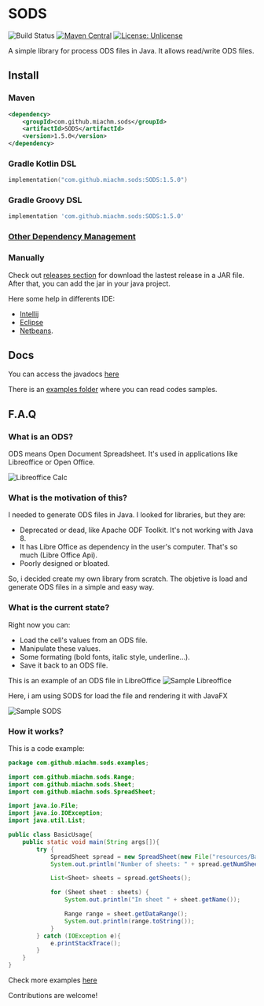 # SODS

![Build Status](https://github.com/miachm/SODS/actions/workflows/maven.yml/badge.svg)
[![Maven Central](https://img.shields.io/maven-central/v/com.github.miachm.sods/SODS.svg?label=Maven%20Central)](https://search.maven.org/search?q=g:%22com.github.miachm.sods%22%20AND%20a:%22SODS%22)
[![License: Unlicense](https://img.shields.io/badge/license-Unlicense-blue.svg)](http://unlicense.org/)


A simple library for process ODS files in Java. It allows read/write ODS files.

## Install

### Maven 
```xml
<dependency>
    <groupId>com.github.miachm.sods</groupId>
    <artifactId>SODS</artifactId>
    <version>1.5.0</version>
</dependency>
```
### Gradle Kotlin DSL
```kotlin
implementation("com.github.miachm.sods:SODS:1.5.0")
```
### Gradle Groovy DSL
```groovy
implementation 'com.github.miachm.sods:SODS:1.5.0'
```
### [Other Dependency Management](https://search.maven.org/artifact/com.github.miachm.sods/SODS/1.5.0/jar)
### Manually

Check out [releases section](https://github.com/miachm/SODS/releases) for download the lastest release in a JAR file. After that, you can add the jar in your java project.

Here some help in differents IDE:

- [Intellij](https://stackoverflow.com/a/33589628/2489715)
- [Eclipse](https://stackoverflow.com/a/3280384/2489715)
- [Netbeans](https://www.quora.com/How-can-I-add-jar-files-to-libraries-in-Netbeans-IDE8-0).

## Docs
You can access the javadocs [here](https://miachm.github.io/SODS/)

There is an [examples folder](https://github.com/miachm/SODS/tree/master/examples) where you can read codes samples.

## F.A.Q

### What is an ODS?
ODS means Open Document Spreadsheet. It's used in applications like Libreoffice or Open Office.

![Libreoffice Calc](http://i.imgur.com/Mm779of.jpg)

### What is the motivation of this?
I needed to generate ODS files in Java. I looked for libraries, but they are:

  - Deprecated or dead, like Apache ODF Toolkit. It's not working with Java 8.
  - It has Libre Office as dependency in the user's computer. That's so much (Libre Office Api).
  - Poorly designed or bloated.

So, i decided create my own library from scratch. The objetive is load and generate ODS files in a simple and easy way.

### What is the current state?
Right now you can:

  - Load the cell's values from an ODS file.
  - Manipulate these values.
  - Some formating (bold fonts, italic style, underline...).
  - Save it back to an ODS file.

This is an example of an ODS file in LibreOffice
![Sample Libreoffice](https://i.imgur.com/avJ8aLw.png)

Here, i am using SODS for load the file and rendering it with JavaFX

![Sample SODS](https://i.imgur.com/Myfustx.png)

### How it works?
This is a code example:

```java
package com.github.miachm.sods.examples;

import com.github.miachm.sods.Range;
import com.github.miachm.sods.Sheet;
import com.github.miachm.sods.SpreadSheet;

import java.io.File;
import java.io.IOException;
import java.util.List;

public class BasicUsage{
    public static void main(String args[]){
        try {
            SpreadSheet spread = new SpreadSheet(new File("resources/BasicExample.ods"));
            System.out.println("Number of sheets: " + spread.getNumSheets());

            List<Sheet> sheets = spread.getSheets();

            for (Sheet sheet : sheets) {
                System.out.println("In sheet " + sheet.getName());

                Range range = sheet.getDataRange();
                System.out.println(range.toString());
            }
        } catch (IOException e){
            e.printStackTrace();
        }
    }
}
```

Check more examples [here](https://github.com/miachm/SODS/tree/master/examples)

Contributions are welcome!
